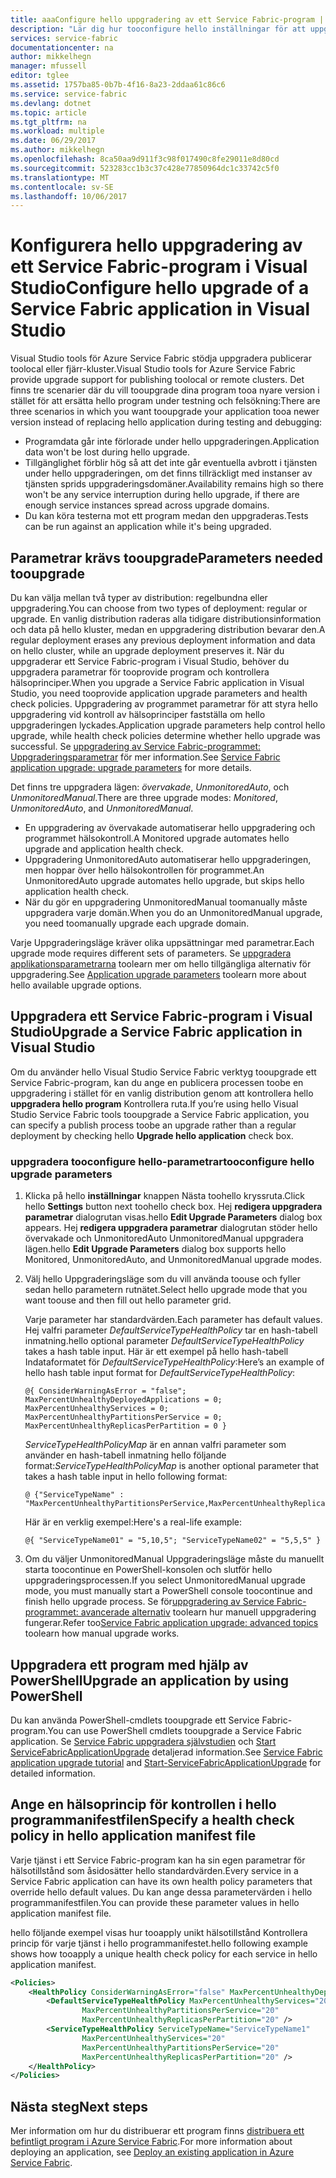 ```yaml
---
title: aaaConfigure hello uppgradering av ett Service Fabric-program | Microsoft Docs
description: "Lär dig hur tooconfigure hello inställningar för att uppgradera ett Service Fabric-program med hjälp av Microsoft Visual Studio."
services: service-fabric
documentationcenter: na
author: mikkelhegn
manager: mfussell
editor: tglee
ms.assetid: 1757ba85-0b7b-4f16-8a23-2ddaa61c86c6
ms.service: service-fabric
ms.devlang: dotnet
ms.topic: article
ms.tgt_pltfrm: na
ms.workload: multiple
ms.date: 06/29/2017
ms.author: mikkelhegn
ms.openlocfilehash: 8ca50aa9d911f3c98f017490c8fe29011e8d80cd
ms.sourcegitcommit: 523283cc1b3c37c428e77850964dc1c33742c5f0
ms.translationtype: MT
ms.contentlocale: sv-SE
ms.lasthandoff: 10/06/2017
---
```

# <a name="configure-hello-upgrade-of-a-service-fabric-application-in-visual-studio"></a><span data-ttu-id="c9138-103">Konfigurera hello uppgradering av ett Service Fabric-program i Visual Studio</span><span class="sxs-lookup"><span data-stu-id="c9138-103">Configure hello upgrade of a Service Fabric application in Visual Studio</span></span>
<span data-ttu-id="c9138-104">Visual Studio tools för Azure Service Fabric stödja uppgradera publicerar toolocal eller fjärr-kluster.</span><span class="sxs-lookup"><span data-stu-id="c9138-104">Visual Studio tools for Azure Service Fabric provide upgrade support for publishing toolocal or remote clusters.</span></span> <span data-ttu-id="c9138-105">Det finns tre scenarier där du vill tooupgrade dina program tooa nyare version i stället för att ersätta hello program under testning och felsökning:</span><span class="sxs-lookup"><span data-stu-id="c9138-105">There are three scenarios in which you want tooupgrade your application tooa newer version instead of replacing hello application during testing and debugging:</span></span>

* <span data-ttu-id="c9138-106">Programdata går inte förlorade under hello uppgraderingen.</span><span class="sxs-lookup"><span data-stu-id="c9138-106">Application data won't be lost during hello upgrade.</span></span>
* <span data-ttu-id="c9138-107">Tillgänglighet förblir hög så att det inte går eventuella avbrott i tjänsten under hello uppgraderingen, om det finns tillräckligt med instanser av tjänsten sprids uppgraderingsdomäner.</span><span class="sxs-lookup"><span data-stu-id="c9138-107">Availability remains high so there won't be any service interruption during hello upgrade, if there are enough service instances spread across upgrade domains.</span></span>
* <span data-ttu-id="c9138-108">Du kan köra testerna mot ett program medan den uppgraderas.</span><span class="sxs-lookup"><span data-stu-id="c9138-108">Tests can be run against an application while it's being upgraded.</span></span>

## <a name="parameters-needed-tooupgrade"></a><span data-ttu-id="c9138-109">Parametrar krävs tooupgrade</span><span class="sxs-lookup"><span data-stu-id="c9138-109">Parameters needed tooupgrade</span></span>
<span data-ttu-id="c9138-110">Du kan välja mellan två typer av distribution: regelbundna eller uppgradering.</span><span class="sxs-lookup"><span data-stu-id="c9138-110">You can choose from two types of deployment: regular or upgrade.</span></span> <span data-ttu-id="c9138-111">En vanlig distribution raderas alla tidigare distributionsinformation och data på hello kluster, medan en uppgradering distribution bevarar den.</span><span class="sxs-lookup"><span data-stu-id="c9138-111">A regular deployment erases any previous deployment information and data on hello cluster, while an upgrade deployment preserves it.</span></span> <span data-ttu-id="c9138-112">När du uppgraderar ett Service Fabric-program i Visual Studio, behöver du uppgradera parametrar för tooprovide program och kontrollera hälsoprinciper.</span><span class="sxs-lookup"><span data-stu-id="c9138-112">When you upgrade a Service Fabric application in Visual Studio, you need tooprovide application upgrade parameters and health check policies.</span></span> <span data-ttu-id="c9138-113">Uppgradering av programmet parametrar för att styra hello uppgradering vid kontroll av hälsoprinciper fastställa om hello uppgraderingen lyckades.</span><span class="sxs-lookup"><span data-stu-id="c9138-113">Application upgrade parameters help control hello upgrade, while health check policies determine whether hello upgrade was successful.</span></span> <span data-ttu-id="c9138-114">Se [uppgradering av Service Fabric-programmet: Uppgraderingsparametrar](service-fabric-application-upgrade-parameters.md) för mer information.</span><span class="sxs-lookup"><span data-stu-id="c9138-114">See [Service Fabric application upgrade: upgrade parameters](service-fabric-application-upgrade-parameters.md) for more details.</span></span>

<span data-ttu-id="c9138-115">Det finns tre uppgradera lägen: *övervakade*, *UnmonitoredAuto*, och *UnmonitoredManual*.</span><span class="sxs-lookup"><span data-stu-id="c9138-115">There are three upgrade modes: *Monitored*, *UnmonitoredAuto*, and *UnmonitoredManual*.</span></span>

* <span data-ttu-id="c9138-116">En uppgradering av övervakade automatiserar hello uppgradering och programmet hälsokontroll.</span><span class="sxs-lookup"><span data-stu-id="c9138-116">A Monitored upgrade automates hello upgrade and application health check.</span></span>
* <span data-ttu-id="c9138-117">Uppgradering UnmonitoredAuto automatiserar hello uppgraderingen, men hoppar över hello hälsokontrollen för programmet.</span><span class="sxs-lookup"><span data-stu-id="c9138-117">An UnmonitoredAuto upgrade automates hello upgrade, but skips hello application health check.</span></span>
* <span data-ttu-id="c9138-118">När du gör en uppgradering UnmonitoredManual toomanually måste uppgradera varje domän.</span><span class="sxs-lookup"><span data-stu-id="c9138-118">When you do an UnmonitoredManual upgrade, you need toomanually upgrade each upgrade domain.</span></span>

<span data-ttu-id="c9138-119">Varje Uppgraderingsläge kräver olika uppsättningar med parametrar.</span><span class="sxs-lookup"><span data-stu-id="c9138-119">Each upgrade mode requires different sets of parameters.</span></span> <span data-ttu-id="c9138-120">Se [uppgradera applikationsparametrarna](service-fabric-application-upgrade-parameters.md) toolearn mer om hello tillgängliga alternativ för uppgradering.</span><span class="sxs-lookup"><span data-stu-id="c9138-120">See [Application upgrade parameters](service-fabric-application-upgrade-parameters.md) toolearn more about hello available upgrade options.</span></span>

## <a name="upgrade-a-service-fabric-application-in-visual-studio"></a><span data-ttu-id="c9138-121">Uppgradera ett Service Fabric-program i Visual Studio</span><span class="sxs-lookup"><span data-stu-id="c9138-121">Upgrade a Service Fabric application in Visual Studio</span></span>
<span data-ttu-id="c9138-122">Om du använder hello Visual Studio Service Fabric verktyg tooupgrade ett Service Fabric-program, kan du ange en publicera processen toobe en uppgradering i stället för en vanlig distribution genom att kontrollera hello **uppgradera hello program** Kontrollera ruta.</span><span class="sxs-lookup"><span data-stu-id="c9138-122">If you’re using hello Visual Studio Service Fabric tools tooupgrade a Service Fabric application, you can specify a publish process toobe an upgrade rather than a regular deployment by checking hello **Upgrade hello application** check box.</span></span>

### <a name="tooconfigure-hello-upgrade-parameters"></a><span data-ttu-id="c9138-123">uppgradera tooconfigure hello-parametrar</span><span class="sxs-lookup"><span data-stu-id="c9138-123">tooconfigure hello upgrade parameters</span></span>
1. <span data-ttu-id="c9138-124">Klicka på hello **inställningar** knappen Nästa toohello kryssruta.</span><span class="sxs-lookup"><span data-stu-id="c9138-124">Click hello **Settings** button next toohello check box.</span></span> <span data-ttu-id="c9138-125">Hej **redigera uppgradera parametrar** dialogrutan visas.</span><span class="sxs-lookup"><span data-stu-id="c9138-125">hello **Edit Upgrade Parameters** dialog box appears.</span></span> <span data-ttu-id="c9138-126">Hej **redigera uppgradera parametrar** dialogrutan stöder hello övervakade och UnmonitoredAuto UnmonitoredManual uppgradera lägen.</span><span class="sxs-lookup"><span data-stu-id="c9138-126">hello **Edit Upgrade Parameters** dialog box supports hello Monitored, UnmonitoredAuto, and UnmonitoredManual upgrade modes.</span></span>
2. <span data-ttu-id="c9138-127">Välj hello Uppgraderingsläge som du vill använda toouse och fyller sedan hello parametern rutnätet.</span><span class="sxs-lookup"><span data-stu-id="c9138-127">Select hello upgrade mode that you want toouse and then fill out hello parameter grid.</span></span>

    <span data-ttu-id="c9138-128">Varje parameter har standardvärden.</span><span class="sxs-lookup"><span data-stu-id="c9138-128">Each parameter has default values.</span></span> <span data-ttu-id="c9138-129">Hej valfri parameter *DefaultServiceTypeHealthPolicy* tar en hash-tabell inmatning.</span><span class="sxs-lookup"><span data-stu-id="c9138-129">hello optional parameter *DefaultServiceTypeHealthPolicy* takes a hash table input.</span></span> <span data-ttu-id="c9138-130">Här är ett exempel på hello hash-tabell Indataformatet för *DefaultServiceTypeHealthPolicy*:</span><span class="sxs-lookup"><span data-stu-id="c9138-130">Here’s an example of hello hash table input format for *DefaultServiceTypeHealthPolicy*:</span></span>

    ```
    @{ ConsiderWarningAsError = "false"; MaxPercentUnhealthyDeployedApplications = 0; MaxPercentUnhealthyServices = 0; MaxPercentUnhealthyPartitionsPerService = 0; MaxPercentUnhealthyReplicasPerPartition = 0 }
    ```

    <span data-ttu-id="c9138-131">*ServiceTypeHealthPolicyMap* är en annan valfri parameter som använder en hash-tabell inmatning hello följande format:</span><span class="sxs-lookup"><span data-stu-id="c9138-131">*ServiceTypeHealthPolicyMap* is another optional parameter that takes a hash table input in hello following format:</span></span>

    ```    
    @ {"ServiceTypeName" : "MaxPercentUnhealthyPartitionsPerService,MaxPercentUnhealthyReplicasPerPartition,MaxPercentUnhealthyServices"}
    ```

    <span data-ttu-id="c9138-132">Här är en verklig exempel:</span><span class="sxs-lookup"><span data-stu-id="c9138-132">Here's a real-life example:</span></span>

    ```
    @{ "ServiceTypeName01" = "5,10,5"; "ServiceTypeName02" = "5,5,5" }
    ```
3. <span data-ttu-id="c9138-133">Om du väljer UnmonitoredManual Uppgraderingsläge måste du manuellt starta toocontinue en PowerShell-konsolen och slutför hello uppgraderingsprocessen.</span><span class="sxs-lookup"><span data-stu-id="c9138-133">If you select UnmonitoredManual upgrade mode, you must manually start a PowerShell console toocontinue and finish hello upgrade process.</span></span> <span data-ttu-id="c9138-134">Se för[uppgradering av Service Fabric-programmet: avancerade alternativ](service-fabric-application-upgrade-advanced.md) toolearn hur manuell uppgradering fungerar.</span><span class="sxs-lookup"><span data-stu-id="c9138-134">Refer too[Service Fabric application upgrade: advanced topics](service-fabric-application-upgrade-advanced.md) toolearn how manual upgrade works.</span></span>

## <a name="upgrade-an-application-by-using-powershell"></a><span data-ttu-id="c9138-135">Uppgradera ett program med hjälp av PowerShell</span><span class="sxs-lookup"><span data-stu-id="c9138-135">Upgrade an application by using PowerShell</span></span>
<span data-ttu-id="c9138-136">Du kan använda PowerShell-cmdlets tooupgrade ett Service Fabric-program.</span><span class="sxs-lookup"><span data-stu-id="c9138-136">You can use PowerShell cmdlets tooupgrade a Service Fabric application.</span></span> <span data-ttu-id="c9138-137">Se [Service Fabric uppgradera självstudien](service-fabric-application-upgrade-tutorial.md) och [Start ServiceFabricApplicationUpgrade](https://msdn.microsoft.com/library/mt125975.aspx) detaljerad information.</span><span class="sxs-lookup"><span data-stu-id="c9138-137">See [Service Fabric application upgrade tutorial](service-fabric-application-upgrade-tutorial.md) and [Start-ServiceFabricApplicationUpgrade](https://msdn.microsoft.com/library/mt125975.aspx) for detailed information.</span></span>

## <a name="specify-a-health-check-policy-in-hello-application-manifest-file"></a><span data-ttu-id="c9138-138">Ange en hälsoprincip för kontrollen i hello programmanifestfilen</span><span class="sxs-lookup"><span data-stu-id="c9138-138">Specify a health check policy in hello application manifest file</span></span>
<span data-ttu-id="c9138-139">Varje tjänst i ett Service Fabric-program kan ha sin egen parametrar för hälsotillstånd som åsidosätter hello standardvärden.</span><span class="sxs-lookup"><span data-stu-id="c9138-139">Every service in a Service Fabric application can have its own health policy parameters that override hello default values.</span></span> <span data-ttu-id="c9138-140">Du kan ange dessa parametervärden i hello programmanifestfilen.</span><span class="sxs-lookup"><span data-stu-id="c9138-140">You can provide these parameter values in hello application manifest file.</span></span>

<span data-ttu-id="c9138-141">hello följande exempel visas hur tooapply unikt hälsotillstånd Kontrollera princip för varje tjänst i hello programmanifestet.</span><span class="sxs-lookup"><span data-stu-id="c9138-141">hello following example shows how tooapply a unique health check policy for each service in hello application manifest.</span></span>

```xml
<Policies>
    <HealthPolicy ConsiderWarningAsError="false" MaxPercentUnhealthyDeployedApplications="20">
        <DefaultServiceTypeHealthPolicy MaxPercentUnhealthyServices="20"               
                MaxPercentUnhealthyPartitionsPerService="20"
                MaxPercentUnhealthyReplicasPerPartition="20" />
        <ServiceTypeHealthPolicy ServiceTypeName="ServiceTypeName1"
                MaxPercentUnhealthyServices="20"
                MaxPercentUnhealthyPartitionsPerService="20"
                MaxPercentUnhealthyReplicasPerPartition="20" />      
    </HealthPolicy>
</Policies>
```
## <a name="next-steps"></a><span data-ttu-id="c9138-142">Nästa steg</span><span class="sxs-lookup"><span data-stu-id="c9138-142">Next steps</span></span>
<span data-ttu-id="c9138-143">Mer information om hur du distribuerar ett program finns [distribuera ett befintligt program i Azure Service Fabric](service-fabric-deploy-existing-app.md).</span><span class="sxs-lookup"><span data-stu-id="c9138-143">For more information about deploying an application, see [Deploy an existing application in Azure Service Fabric](service-fabric-deploy-existing-app.md).</span></span>
